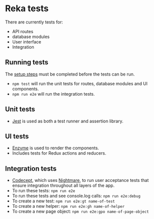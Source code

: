 # Reka tests

  There are currently tests for:

  * API routes
  * database modules
  * User interface
  * Integration


## Running tests

  The [setup steps](setup.md) must be completed before the tests can be run.

  * `npm test` will run the unit tests for routes, database modules and UI components.
  * `npm run e2e` will run the integration tests.


## Unit tests

  * [Jest](https://facebook.github.io/jest) is used as both a test runner and assertion library.


## UI tests

  * [Enzyme](http://airbnb.io/enzyme) is used to render the components.
  * Includes tests for Redux actions and reducers.


## Integration tests

  * [Codecept](http://codeceptjs.io), which uses [Nightmare](http://www.nightmarejs.org), to run user acceptance tests that ensure integration throughout all layers of the app.
  * To run these tests: `npm run e2e`
  * To run these tests and see console.log calls: `npm run e2e:debug`
  * To create a new test: `npm run e2e:gt name-of-test`
  * To create a new helper: `npm run e2e:gh name-of-helper`
  * To create a new page object: `npm run e2e:gpo name-of-page-object`
